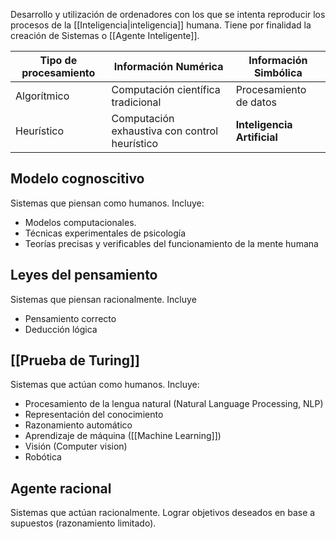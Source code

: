 Desarrollo y utilización de ordenadores con los que se intenta reproducir los procesos de la [[Inteligencia|inteligencia]] humana. Tiene por finalidad la creación de Sistemas o [[Agente Inteligente]].

|  Tipo de procesamiento  |Información Numérica                        |Información Simbólica
|--------------------------|-------------------------------------|-------------------------
|Algorítmico                        |Computación científica tradicional   |Procesamiento de datos
|Heurístico                          |Computación exhaustiva con control heurístico	|**Inteligencia Artificial**

## Modelo cognoscitivo
Sistemas que piensan como humanos. Incluye:
- Modelos computacionales.
- Técnicas experimentales de psicología
- Teorías precisas y verificables del funcionamiento de la mente humana

## Leyes del pensamiento
Sistemas que piensan racionalmente. Incluye
- Pensamiento correcto
- Deducción lógica

## [[Prueba de Turing]]
Sistemas que actúan como humanos. Incluye:
- Procesamiento de la lengua natural (Natural Language Processing, NLP)
- Representación del conocimiento
- Razonamiento automático
- Aprendizaje de máquina ([[Machine Learning]])
- Visión (Computer vision)
- Robótica

## Agente racional
Sistemas que actúan racionalmente. Lograr objetivos deseados en base a supuestos (razonamiento limitado).